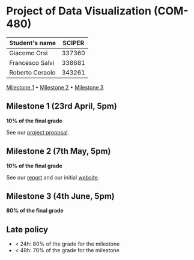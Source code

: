 # Project of Data Visualization (COM-480)

| Student's name | SCIPER |
| -------------- | ------ |
| Giacomo Orsi | 337360 |
| Francesco Salvi | 338681 |
| Roberto Ceraolo | 343261 |

[Milestone 1](#milestone-1) • [Milestone 2](#milestone-2) • [Milestone 3](#milestone-3)

## Milestone 1 (23rd April, 5pm)

**10% of the final grade**

See our [project proposal](milestone1/README.md).

## Milestone 2 (7th May, 5pm)

**10% of the final grade**

See our [report](milestone2/rail_runners_Milestone_2.pdf) and our initial [website](https://com-480-data-visualization.github.io/project-2023-rail-runners/).

## Milestone 3 (4th June, 5pm)

**80% of the final grade**


## Late policy

- < 24h: 80% of the grade for the milestone
- < 48h: 70% of the grade for the milestone

